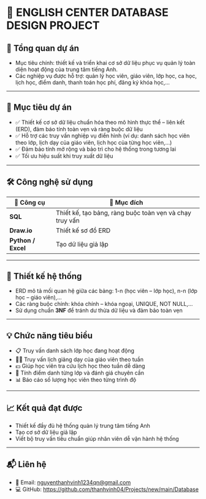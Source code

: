 # 🏫 **ENGLISH CENTER DATABASE DESIGN PROJECT**

## 📌 **Tổng quan dự án**
- Mục tiêu chính: thiết kế và triển khai cơ sở dữ liệu phục vụ quản lý toàn diện hoạt động của trung tâm tiếng Anh.
- Các nghiệp vụ được hỗ trợ: quản lý học viên, giáo viên, lớp học, ca học, lịch học, điểm danh, thanh toán học phí, đăng ký khóa học,...

---

## 🧠 **Mục tiêu dự án**
- ✅ Thiết kế cơ sở dữ liệu chuẩn hóa theo mô hình thực thể – liên kết (ERD), đảm báo tính toàn vẹn và ràng buộc dữ liệu
- ✅ Hỗ trợ các truy vấn nghiệp vụ điển hình (ví dụ: danh sách học viên theo lớp, lịch dạy của giáo viên, lịch học của từng học viên,…)
- ✅ Đảm bảo tính mở rộng và bảo trì cho hệ thống trong tương lai
- ✅ Tối ưu hiệu suất khi truy xuất dữ liệu

---

## 🛠️ **Công nghệ sử dụng**
| 🔧 Công cụ | 📌 Mục đích |
|-----------|-------------|
| **SQL** | Thiết kế, tạo bảng, ràng buộc toàn vẹn và chạy truy vấn |
| **Draw.io** | Thiết kế sơ đồ ERD |
| **Python / Excel** | Tạo dữ liệu giả lập |

---

## 🧱 **Thiết kế hệ thống**
- ERD mô tả mối quan hệ giữa các bảng: 1-n (học viên – lớp học), n-n (lớp học – giáo viên),…
- Các ràng buộc chính: khóa chính – khóa ngoại, UNIQUE, NOT NULL,...
- Sử dụng chuẩn **3NF** để tránh dư thừa dữ liệu và đảm bảo toàn vẹn

---

## 💡 **Chức năng tiêu biểu**
- 📋 Truy vấn danh sách lớp học đang hoạt động
- 🧑‍🏫 Truy vấn lịch giảng dạy của giáo viên theo tuần
- 💵 Giúp học viên tra cứu lịch học theo tuần dễ dàng
- 📝 Tính điểm danh từng lớp và đánh giá chuyên cần
- 📊 Báo cáo số lượng học viên theo từng trình độ

---

## 📈 **Kết quả đạt được**
- Thiết kế đầy đủ hệ thống quản lý trung tâm tiếng Anh
- Tạo cơ sở dữ liệu giả lập
- Viết bộ truy vấn tiêu chuẩn giúp nhân viên dễ vận hành hệ thống

---

## 📬 **Liên hệ**
- 📧 Email: nguyenthanhvinh1234qn@gmail.com  
- 💻 GitHub: https://github.com/thanhvinh04/Projects/new/main/Database

